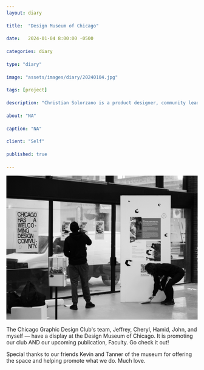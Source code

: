 ```yaml
---
layout: diary

title:  "Design Museum of Chicago"

date:   2024-01-04 8:00:00 -0500

categories: diary

type: "diary"

image: "assets/images/diary/20240104.jpg"

tags: [project]

description: "Christian Solorzano is a product designer, community leader, educator, and podcast host."

about: "NA"

caption: "NA"

client: "Self"

published: true

---
```

<img src="/assets/images/diary/20240104.jpg" alt="DMoC">

The Chicago Graphic Design Club's team, Jeffrey, Cheryl, Hamid, John, and myself — have a display at the Design 
Museum of Chicago. It is promoting our club AND our upcoming publication, Faculty. Go check it out! 

Special thanks to our friends Kevin and Tanner of the museum for offering the space and helping promote what we do. 
Much love.